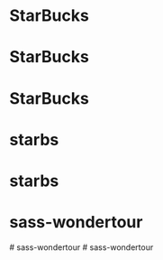 # StarBucks
# StarBucks
# StarBucks
# starbs
# starbs
# sass-wondertour
#   s a s s - w o n d e r t o u r  
 # sass-wondertour

